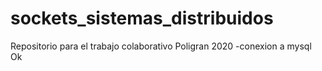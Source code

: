 # sockets_sistemas_distribuidos
Repositorio para el trabajo colaborativo Poligran 2020
-conexion a mysql Ok
